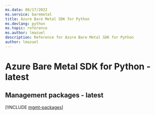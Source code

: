 ```yaml
---
ms.data: 08/17/2022
ms.service: baremetal
title: Azure Bare Metal SDK for Python
ms.devlang: python
ms.topic: reference
ms.author: lmazuel
description: Reference for Azure Bare Metal SDK for Python
author: lmazuel
---
```

# Azure Bare Metal SDK for Python - latest

## Management packages - latest
[!INCLUDE [mgmt-packages](bare-metal-mgmt-index.md)]